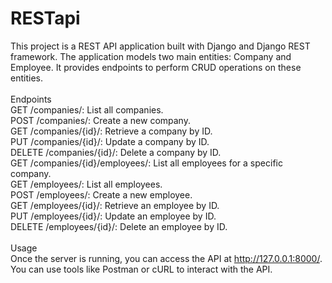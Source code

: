 # RESTapi

This project is a REST API application built with Django and Django REST framework. The application models two main entities: Company and Employee. It provides endpoints to perform CRUD operations on these entities.<br /> 
<br />
Endpoints<br />
GET /companies/: List all companies.<br />
POST /companies/: Create a new company.<br />
GET /companies/{id}/: Retrieve a company by ID.<br />
PUT /companies/{id}/: Update a company by ID.<br />
DELETE /companies/{id}/: Delete a company by ID.<br />
GET /companies/{id}/employees/: List all employees for a specific company.<br />
GET /employees/: List all employees.<br />
POST /employees/: Create a new employee.<br />
GET /employees/{id}/: Retrieve an employee by ID.<br />
PUT /employees/{id}/: Update an employee by ID.<br />
DELETE /employees/{id}/: Delete an employee by ID.<br />
<br />
Usage<br />
Once the server is running, you can access the API at http://127.0.0.1:8000/. You can use tools like Postman or cURL to interact with the API.
